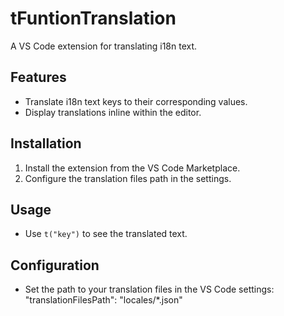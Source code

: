 # tFuntionTranslation

A VS Code extension for translating i18n text.

## Features

- Translate i18n text keys to their corresponding values.
- Display translations inline within the editor.

## Installation

1. Install the extension from the VS Code Marketplace.
2. Configure the translation files path in the settings.

## Usage

- Use `t("key")` to see the translated text.
  
## Configuration

- Set the path to your translation files in the VS Code settings:
  "translationFilesPath": "locales/*.json"
